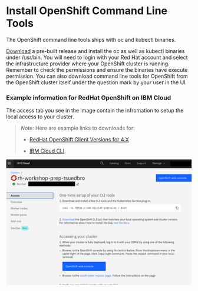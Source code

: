 # Install OpenShift Command Line Tools

The OpenShift command line tools ships with oc and kubectl binaries.

[Download](https://cloud.redhat.com/openshift/install) a pre-built release and install the oc as well as kubectl binaries under /usr/bin. You will need to login with your Red Hat account and select the infrastructure provider where your OpenShift cluster is running. Remember to check the permissions and ensure the binaries have execute permission. You can also download command line tools for OpenShift from the OpenShift cluster itself under the question mark by your user in the UI.

### Example information for RedHat OpenShift on IBM Cloud

The access tab you see in the image contain the infromation to setup the local access to your cluster.

> _Note:_  Here are example links to downloads for:
>
> * [RedHat OpenShift Client Versions for 4.X](https://mirror.openshift.com/pub/openshift-v4/clients/oc/)
>
> *  [IBM Cloud CLI](https://cloud.ibm.com/docs/cli?topic=cli-getting-started).


![](../images/roks-on-ibm-clould-example.png)

